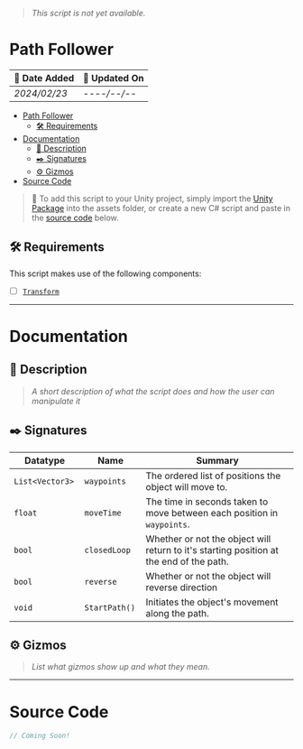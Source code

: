 > *This script is not yet available.*
# Path Follower

| 📆 Date Added | 📆 Updated On |
|-|-|
|*2024/02/23*|*----/--/--*|

- [Path Follower](#path-follower)
  - [🛠️ Requirements](#️-requirements)
- [Documentation](#documentation)
  - [📖 Description](#-description)
  - [✒️ Signatures](#️-signatures)
  - [⚙️ Gizmos](#️-gizmos)
- [Source Code](#source-code)

> :paperclip: To add this script to your Unity project, simply import the [Unity Package](./) into the assets folder, or create a new C# script and paste in the [source code](./specs.md#source-code) below.

## 🛠️ Requirements

This script makes use of the following components:
- [ ] [`Transform`](https://docs.unity3d.com/ScriptReference/Transform.html)

---
# Documentation

## 📖 Description
> *A short description of what the script does and how the user can manipulate it*
 
## ✒️ Signatures

| Datatype | Name | Summary |
|-|-|-|
| `List<Vector3> ` | `waypoints ` | The ordered list of positions the object will move to. |
| `float ` | `moveTime ` | The time in seconds taken to move between each position in `waypoints`. |
| `bool ` | `closedLoop ` | Whether or not the object will return to it's starting position at the end of the path. |
| `bool ` | `reverse ` | Whether or not the object will reverse direction |
| `void ` | `StartPath() ` | Initiates the object's movement along the path. |

## ⚙️ Gizmos

> *List what gizmos show up and what they mean.*

---
# Source Code
``` cs
// Coming Soon!
```